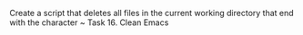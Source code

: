 Create a script that deletes all files in the current working directory that end with the character ~
Task 16. Clean Emacs
